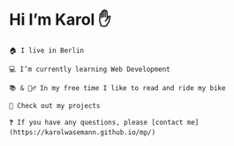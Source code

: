 # Hi I’m Karol ✋

    🏠 I live in Berlin

    💻 I’m currently learning Web Development 

    📚 & 🚴‍♂️ In my free time I like to read and ride my bike 
        
    🧐 Check out my projects

    ❓ If you have any questions, please [contact me](https://karolwasemann.github.io/mp/)








<!--
**karolwasemann/karolwasemann** is a ✨ _special_ ✨ repository because its `README.md` (this file) appears on your GitHub profile.

Here are some ideas to get you started:

- 🔭 I’m currently working on ...
- 🌱 I’m currently learning ...
- 👯 I’m looking to collaborate on ...
- 🤔 I’m looking for help with ...
- 💬 Ask me about ...
- 📫 How to reach me: ...
- 😄 Pronouns: ...
- ⚡ Fun fact: ...
-->
